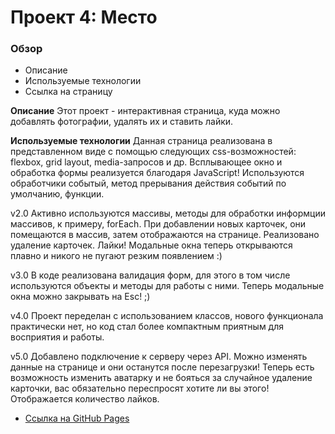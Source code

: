 # Проект 4: Место

### Обзор

* Описание
* Используемые технологии
* Ссылка на страницу

**Описание**
Этот проект - интерактивная страница, куда можно добавлять фотографии, удалять их и ставить лайки.

**Используемые технологии**
Данная страница реализована в представленном виде с помощью следующих css-возможностей: flexbox, grid layout, media-запросов и др.
Всплывающее окно и обработка формы реализуется благодаря JavaScript! Используются обработчики событый, метод прерывания действия событий по умолчанию, функции.

v2.0
Активно используются массивы, методы для обработки информции массивов, к примеру, forEach. При добавлении новых карточек, они помещаются в массив, затем отображаются на странице.
Реализовано удаление карточек.
Лайки!
Модальные окна теперь открываются плавно и никого не пугают резким появлением :)

v3.0
В коде реализована валидация форм, для этого в том числе используются объекты и методы для работы с ними. Теперь модальные окна можно закрывать на Esc! ;)

v4.0
Проект переделан с использованием классов, нового функционала практически нет, но код стал более компактным приятным для восприятия и работы.

v5.0
Добавлено подключение к серверу через API. Можно изменять данные на странице и они останутся после перезагрузки!
Теперь есть возможность изменить аватарку и не бояться за случайное удаление карточки, вас обязательно переспросят хотите ли вы этого!
Отображается количество лайков.

* [Ссылка на GitHub Pages](https://igor0sipov.github.io/mesto/)
